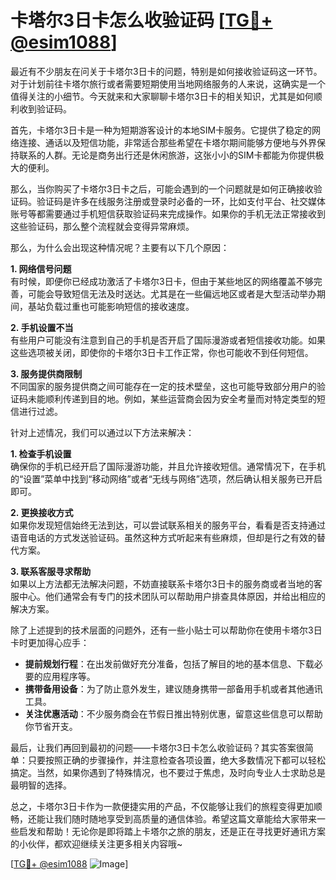 # 卡塔尔3日卡怎么收验证码 [[TG💪+ @esim1088](https://t.me/s/esim1088)]

最近有不少朋友在问关于卡塔尔3日卡的问题，特别是如何接收验证码这一环节。对于计划前往卡塔尔旅行或者需要短期使用当地网络服务的人来说，这确实是一个值得关注的小细节。今天就来和大家聊聊卡塔尔3日卡的相关知识，尤其是如何顺利收到验证码。

首先，卡塔尔3日卡是一种为短期游客设计的本地SIM卡服务。它提供了稳定的网络连接、通话以及短信功能，非常适合那些希望在卡塔尔期间能够方便地与外界保持联系的人群。无论是商务出行还是休闲旅游，这张小小的SIM卡都能为你提供极大的便利。

那么，当你购买了卡塔尔3日卡之后，可能会遇到的一个问题就是如何正确接收验证码。验证码是许多在线服务注册或登录时必备的一环，比如支付平台、社交媒体账号等都需要通过手机短信获取验证码来完成操作。如果你的手机无法正常接收到这些验证码，那么整个流程就会变得异常麻烦。

那么，为什么会出现这种情况呢？主要有以下几个原因：

**1. 网络信号问题**  
有时候，即便你已经成功激活了卡塔尔3日卡，但由于某些地区的网络覆盖不够完善，可能会导致短信无法及时送达。尤其是在一些偏远地区或者是大型活动举办期间，基站负载过重也可能影响短信的接收速度。

**2. 手机设置不当**  
有些用户可能没有注意到自己的手机是否开启了国际漫游或者短信接收功能。如果这些选项被关闭，即使你的卡塔尔3日卡工作正常，你也可能收不到任何短信。

**3. 服务提供商限制**  
不同国家的服务提供商之间可能存在一定的技术壁垒，这也可能导致部分用户的验证码未能顺利传递到目的地。例如，某些运营商会因为安全考量而对特定类型的短信进行过滤。

针对上述情况，我们可以通过以下方法来解决：

**1. 检查手机设置**  
确保你的手机已经开启了国际漫游功能，并且允许接收短信。通常情况下，在手机的“设置”菜单中找到“移动网络”或者“无线与网络”选项，然后确认相关服务已开启即可。

**2. 更换接收方式**  
如果你发现短信始终无法到达，可以尝试联系相关的服务平台，看看是否支持通过语音电话的方式发送验证码。虽然这种方式听起来有些麻烦，但却是行之有效的替代方案。

**3. 联系客服寻求帮助**  
如果以上方法都无法解决问题，不妨直接联系卡塔尔3日卡的服务商或者当地的客服中心。他们通常会有专门的技术团队可以帮助用户排查具体原因，并给出相应的解决方案。

除了上述提到的技术层面的问题外，还有一些小贴士可以帮助你在使用卡塔尔3日卡时更加得心应手：

- **提前规划行程**：在出发前做好充分准备，包括了解目的地的基本信息、下载必要的应用程序等。
- **携带备用设备**：为了防止意外发生，建议随身携带一部备用手机或者其他通讯工具。
- **关注优惠活动**：不少服务商会在节假日推出特别优惠，留意这些信息可以帮助你节省开支。

最后，让我们再回到最初的问题——卡塔尔3日卡怎么收验证码？其实答案很简单：只要按照正确的步骤操作，并注意检查各项设置，绝大多数情况下都可以轻松搞定。当然，如果你遇到了特殊情况，也不要过于焦虑，及时向专业人士求助总是最明智的选择。

总之，卡塔尔3日卡作为一款便捷实用的产品，不仅能够让我们的旅程变得更加顺畅，还能让我们随时随地享受到高质量的通信体验。希望这篇文章能给大家带来一些启发和帮助！无论你是即将踏上卡塔尔之旅的朋友，还是正在寻找更好通讯方案的小伙伴，都欢迎继续关注更多相关内容哦~

[[TG💪+ @esim1088](https://t.me/s/esim1088) ![Image](https://i.postimg.cc/4NQfJmqS/Snipaste-2025-05-13-00-14-12.png)]
